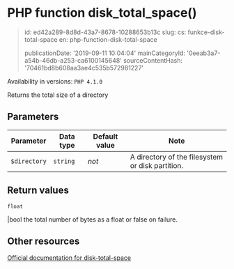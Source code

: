 PHP function disk_total_space()
===============================

> id: ed42a289-8d8d-43a7-8678-10288653b13c
> slug:
> 	cs: funkce-disk-total-space
> 	en: php-function-disk-total-space
> 
> publicationDate: '2019-09-11 10:04:04'
> mainCategoryId: '0eeab3a7-a54b-46db-a253-ca6100145648'
> sourceContentHash: '70461bd8b608aa3ae4c535b572981227'

Availability in versions: `PHP 4.1.0`

Returns the total size of a directory


Parameters
--------------

| Parameter | Data type | Default value | Note |
|-----|-----|-----|-----|
| `$directory` | `string` | *not* | A directory of the filesystem or disk partition. |


Return values
----------------

`float`

|bool the total number of bytes as a float
or false on failure.

Other resources
------------

[Official documentation for disk-total-space](https://www.php.net/manual/en/function.disk-total-space.php)
